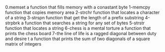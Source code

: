0.memset
a function that fills memory with a conastant byte
1-memcpy
function that copies memory area
2-strchr
function that locates a character of a string
3-strspn
function that get the length of a prefix substring
4-strpbrk
a function that searches a string for any set of bytes
5-strstr
function that locates a string
6-chess is a mental torture
a function that prints the chess board
7-the line of life is a ragged diagonal between duty and desire
t a function that prints the sum of two diagonals of a square matrix of integers
